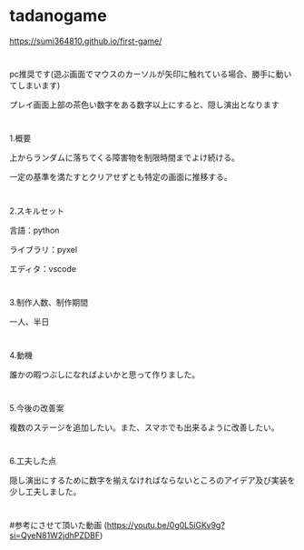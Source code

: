 # tadanogame

https://sumi364810.github.io/first-game/

#

pc推奨です(遊ぶ画面でマウスのカーソルが矢印に触れている場合、勝手に動いてしまいます)

プレイ画面上部の茶色い数字をある数字以上にすると、隠し演出となります

#

1.概要

上からランダムに落ちてくる障害物を制限時間までよけ続ける。

一定の基準を満たすとクリアせずとも特定の画面に推移する。

#

2.スキルセット

言語：python

ライブラリ：pyxel

エディタ：vscode

#

3.制作人数、制作期間

一人、半日

#

4.動機

誰かの暇つぶしになればよいかと思って作りました。

#

5.今後の改善案

複数のステージを追加したい。また、スマホでも出来るように改善したい。

#

6.工夫した点

隠し演出にするために数字を揃えなければならないところのアイデア及び実装を少し工夫しました。

#

#

#参考にさせて頂いた動画
(https://youtu.be/0g0L5iGKv9g?si=QyeN81W2jdhPZDBF)
